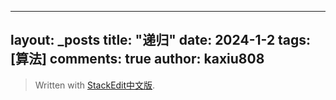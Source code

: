 
---
layout: _posts
title: "递归"
date:   2024-1-2
tags: [算法]
comments: true
author: kaxiu808  
--- 





> Written with [StackEdit中文版](https://stackedit.cn/).
<!--stackedit_data:
eyJoaXN0b3J5IjpbLTEwNTkxMTk5NjAsLTU0OTUzMTA1XX0=
-->